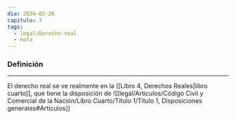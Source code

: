 ```yaml
---
dia: 2024-02-26
capitulo: 7
tags:
  - legal/Derecho-real
  - nota
---
```

### Definición
---
El derecho real se ve realmente en la [[Libro 4, Derechos Reales|libro cuarto]], que tiene la disposición de ![[legal/Articulos/Código Civil y Comercial de la Nación/Libro Cuarto/Título 1/Título 1, Disposiciones generales#Artículos]]
